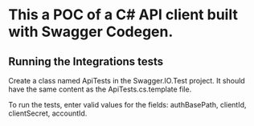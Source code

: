 # This a POC of a C# API client built with Swagger Codegen.

## Running the Integrations tests

Create a class named ApiTests in the Swagger.IO.Test project. 
It should have the same content as the ApiTests.cs.template file.

To run the tests, enter valid values for the fields: authBasePath, clientId, clientSecret, accountId.